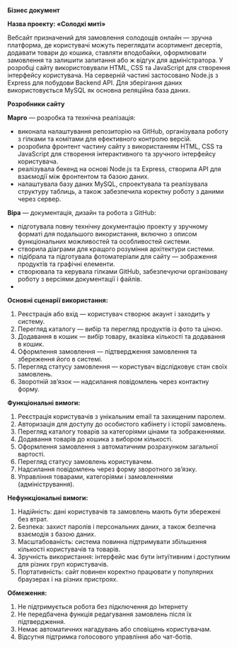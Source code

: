 **Бізнес документ**

**Назва проекту: «Солодкі миті»**

Вебсайт призначений для замовлення солодощів онлайн — зручна платформа, де користувачі можуть переглядати асортимент десертів, додавати товари до кошика, ставляти вподобайки, оформлювати замовлення та залишити запитання або ж відгук для адміністратора. У розробці сайту використовували HTML, CSS та JavaScript для створення інтерфейсу користувача. На серверній частині застосовано Node.js з Express для побудови Backend API. Для зберігання даних використовується MySQL як основна реляційна база даних.

**Розробники сайту**

**Марго** — розробка та технічна реалізація:

-	виконала налаштування репозиторію на GitHub, організувала роботу з гілками та комітами для ефективного контролю версій.
-	 розробила фронтент частину сайту з використанням HTML, CSS та JavaScript для створення інтерактивного та зручного інтерфейсу користувача.
- реалізувала бекенд на основі Node.js та Express, створила API для взаємодії між фронтентом та базою даних.
-	налаштувала базу даних MySQL, спроектувала та реалізувала структуру таблиць, а також забезпечила коректну роботу з даними через сервер.
  
**Віра** — документація, дизайн та робота з GitHub:

-	підготувала повну технічну документацію проекту у зручному форматі для подальшого використання, включно з описом функціональних можливостей та особливостей системи.
-	створила діаграми для кращого розуміння архітектури системи.
-	підібрала та підготувала фотоматеріали для сайту — зображення продуктів та графічні елементи.
-	створювала та керувала гілками GitHub, забезпечуючи організовану роботу з версіями документації і файлів.
-	
**Основні сценарії використання:**
 	
1.	Реєстрація або вхід — користувач створює акаунт і заходить у систему.
2.	Перегляд каталогу — вибір та перегляд продуктів із фото та ціною.
3.	Додавання в кошик — вибір товару, вказівка кількості та додавання в кошик.
4.	Оформлення замовлення — підтвердження замовлення та збереження його в системі.
5.	Перегляд статусу замовлення — користувач відслідковує стан своїх замовлень.
6.	Зворотній зв’язок — надсилання повідомлень через контактну форму.

**Функціональні вимоги:**

1.	Реєстрація користувачів з унікальним email та захищеним паролем. 
2.	Авторизація для доступу до особистого кабінету і історії замовлень.
3.	Перегляд каталогу товарів за категоріями цінами та зображеннями.
4.	Додавання товарів до кошика з вибором кількості.
5.	Оформлення замовлення з автоматичним розрахунком загальної вартості.
6.	Перегляд статусу замовлень користувачем.
7.	Надсилання повідомлень через форму зворотного зв’язку.
8.	Управління товарами, категоріями і замовленнями (адміністрування).

**Нефункціональні вимоги:**
1.	Надійність: дані користувачів та замовлень мають бути збережені без втрат.
2.	Безпека: захист паролів і персональних даних, а також безпечна взаємодія з базою даних.
3.	Масштабованість: система повинна підтримувати збільшення кількості користувачів та товарів.
4.	Зручність використання: інтерфейс має бути інтуїтивним і доступним для різних груп користувачів.
5.	Портативність: сайт повинен коректно працювати у популярних браузерах і на різних пристроях.

**Обмеження:**

1.	Не підтримується робота без підключення до Інтернету
2.	Не передбачена функція редагування замовлень після їх підтвердження.
3.	Немає автоматичних нагадувань або сповіщень користувачам.
4.	Відсутня підтримка голосового управління або чат-ботів.
